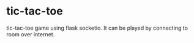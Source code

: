 # tic-tac-toe
tic-tac-toe game using flask socketio. It can be played by connecting to room over internet.
